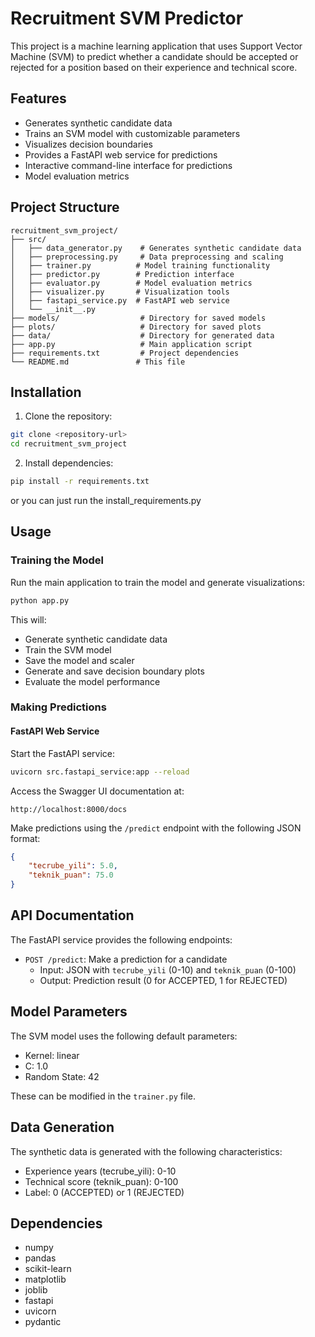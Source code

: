 # Recruitment SVM Predictor

This project is a machine learning application that uses Support Vector Machine (SVM) to predict whether a candidate should be accepted or rejected for a position based on their experience and technical score.

## Features

- Generates synthetic candidate data
- Trains an SVM model with customizable parameters
- Visualizes decision boundaries
- Provides a FastAPI web service for predictions
- Interactive command-line interface for predictions
- Model evaluation metrics

## Project Structure

```
recruitment_svm_project/
├── src/
│   ├── data_generator.py    # Generates synthetic candidate data
│   ├── preprocessing.py     # Data preprocessing and scaling
│   ├── trainer.py          # Model training functionality
│   ├── predictor.py        # Prediction interface
│   ├── evaluator.py        # Model evaluation metrics
│   ├── visualizer.py       # Visualization tools
│   ├── fastapi_service.py  # FastAPI web service
│   └── __init__.py
├── models/                  # Directory for saved models
├── plots/                   # Directory for saved plots
├── data/                    # Directory for generated data
├── app.py                   # Main application script
├── requirements.txt         # Project dependencies
└── README.md               # This file
```

## Installation

1. Clone the repository:
```bash
git clone <repository-url>
cd recruitment_svm_project
```

2. Install dependencies:
```bash
pip install -r requirements.txt
```
or you can just run the install_requirements.py

## Usage

### Training the Model

Run the main application to train the model and generate visualizations:
```bash
python app.py
```

This will:
- Generate synthetic candidate data
- Train the SVM model
- Save the model and scaler
- Generate and save decision boundary plots
- Evaluate the model performance

### Making Predictions


#### FastAPI Web Service
Start the FastAPI service:
```bash
uvicorn src.fastapi_service:app --reload
```

Access the Swagger UI documentation at:
```
http://localhost:8000/docs
```

Make predictions using the `/predict` endpoint with the following JSON format:
```json
{
    "tecrube_yili": 5.0,
    "teknik_puan": 75.0
}
```

## API Documentation

The FastAPI service provides the following endpoints:

- `POST /predict`: Make a prediction for a candidate
  - Input: JSON with `tecrube_yili` (0-10) and `teknik_puan` (0-100)
  - Output: Prediction result (0 for ACCEPTED, 1 for REJECTED)

## Model Parameters

The SVM model uses the following default parameters:
- Kernel: linear
- C: 1.0
- Random State: 42

These can be modified in the `trainer.py` file.

## Data Generation

The synthetic data is generated with the following characteristics:
- Experience years (tecrube_yili): 0-10
- Technical score (teknik_puan): 0-100
- Label: 0 (ACCEPTED) or 1 (REJECTED)

## Dependencies

- numpy
- pandas
- scikit-learn
- matplotlib
- joblib
- fastapi
- uvicorn
- pydantic

